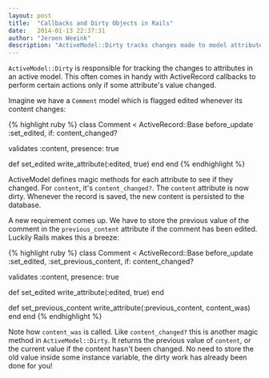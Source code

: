 ```yaml
---
layout: post
title:  "Callbacks and Dirty Objects in Rails"
date:   2014-01-13 22:37:31
author: "Jeroen Weeink"
description: "ActiveModel::Dirty tracks changes made to model attributes, useful inside ActiveRecord callbacks. The dirty work done for you keeps your code clean!"
---
```

`ActiveModel::Dirty` is responsible for tracking the changes to attributes in an active model. This often comes in handy with ActiveRecord callbacks to perform certain actions only if some attribute's value changed.

Imagine we have a `Comment` model which is flagged edited whenever its content changes:

{% highlight ruby %}
class Comment < ActiveRecord::Base
  before_update :set_edited, if: content_changed?

  validates :content, presence: true

  def set_edited
    write_attribute(:edited, true)
  end
end
{% endhighlight %}

ActiveModel defines magic methods for each attribute to see if they changed. For `content`, it's `content_changed?`. The `content` attribute is now dirty. Whenever the record is saved, the new content is persisted to the database.

A new requirement comes up. We have to store the previous value of the comment in the `previous_content` attribute if the comment has been edited. Luckily Rails makes this a breeze:

{% highlight ruby %}
class Comment < ActiveRecord::Base
  before_update :set_edited, :set_previous_content, if: content_changed?

  validates :content, presence: true

  def set_edited
    write_attribute(:edited, true)
  end

  def set_previous_content
    write_attribute(:previous_content, content_was)
  end
end
{% endhighlight %}

Note how `content_was` is called. Like `content_changed?` this is another magic method in `ActiveModel::Dirty`. It returns the previous value of `content`, or the current value if the content hasn't been changed. No need to store the old value inside some instance variable, the dirty work has already been done for you!

